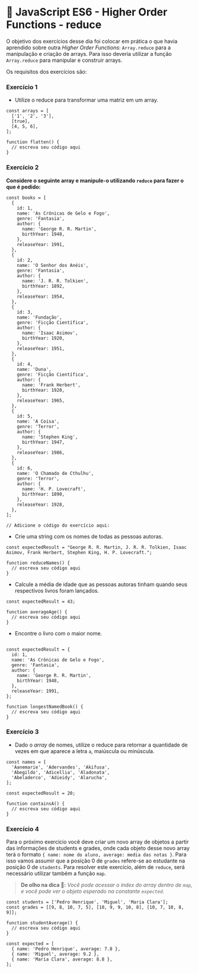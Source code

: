 # :pencil: JavaScript ES6 - Higher Order Functions - reduce

O objetivo dos exercícios desse dia foi colocar em prática o que havia aprendido sobre outra _Higher Order Functions_: `Array.reduce` para a manipulação e criação de arrays. Para isso deveria utilizar a função `Array.reduce` para manipular e construir arrays.

Os requisitos dos exercícios são:

### Exercício 1

- Utilize o reduce para transformar uma matriz em um array.

```
const arrays = [
  ['1', '2', '3'],
  [true],
  [4, 5, 6],
];

function flatten() {
  // escreva seu código aqui
}
```

### Exercício 2

**Considere o seguinte array e manipule-o utilizando `reduce` para fazer o que é pedido:**

```
const books = [
  {
    id: 1,
    name: 'As Crônicas de Gelo e Fogo',
    genre: 'Fantasia',
    author: {
      name: 'George R. R. Martin',
      birthYear: 1948,
    },
    releaseYear: 1991,
  },
  {
    id: 2,
    name: 'O Senhor dos Anéis',
    genre: 'Fantasia',
    author: {
      name: 'J. R. R. Tolkien',
      birthYear: 1892,
    },
    releaseYear: 1954,
  },
  {
    id: 3,
    name: 'Fundação',
    genre: 'Ficção Científica',
    author: {
      name: 'Isaac Asimov',
      birthYear: 1920,
    },
    releaseYear: 1951,
  },
  {
    id: 4,
    name: 'Duna',
    genre: 'Ficção Científica',
    author: {
      name: 'Frank Herbert',
      birthYear: 1920,
    },
    releaseYear: 1965,
  },
  {
    id: 5,
    name: 'A Coisa',
    genre: 'Terror',
    author: {
      name: 'Stephen King',
      birthYear: 1947,
    },
    releaseYear: 1986,
  },
  {
    id: 6,
    name: 'O Chamado de Cthulhu',
    genre: 'Terror',
    author: {
      name: 'H. P. Lovecraft',
      birthYear: 1890,
    },
    releaseYear: 1928,
  },
];

// Adicione o código do exercício aqui:
```

- Crie uma string com os nomes de todas as pessoas autoras.

```
const expectedResult = "George R. R. Martin, J. R. R. Tolkien, Isaac Asimov, Frank Herbert, Stephen King, H. P. Lovecraft.";

function reduceNames() {
  // escreva seu código aqui
}
```

- Calcule a média de idade que as pessoas autoras tinham quando seus respectivos livros foram lançados.

```
const expectedResult = 43;

function averageAge() {
  // escreva seu código aqui
}
```

- Encontre o livro com o maior nome.

```

const expectedResult = {
  id: 1,
  name: 'As Crônicas de Gelo e Fogo',
  genre: 'Fantasia',
  author: {
    name: 'George R. R. Martin',
    birthYear: 1948,
  },
  releaseYear: 1991,
};

function longestNamedBook() {
  // escreva seu código aqui
}
```

### Exercício 3

- Dado o _array_ de nomes, utilize o reduce para retornar a quantidade de vezes em que aparece a letra `a`, maiúscula ou minúscula.

```
const names = [
  'Aanemarie', 'Adervandes', 'Akifusa',
  'Abegildo', 'Adicellia', 'Aladonata',
  'Abeladerco', 'Adieidy', 'Alarucha',
];

const expectedResult = 20;

function containsA() {
  // escreva seu código aqui
}
```

### Exercício 4

Para o próximo exercício você deve criar um novo array de objetos a partir das informações de students e grades, onde cada objeto desse novo array terá o formato `{ name: nome do aluno, average: media das notas }`. Para isso vamos assumir que a posição 0 de `grades` refere-se ao estudante na posição 0 de `students`. Para resolver este exercício, além de `reduce`, será necessário utilizar também a função `map`.

> **De olho na dica 👀:** _Você pode acessar o index do array dentro de `map`, e você pode ver o objeto esperado na constante `expected`._

```
const students = ['Pedro Henrique', 'Miguel', 'Maria Clara'];
const grades = [[9, 8, 10, 7, 5], [10, 9, 9, 10, 8], [10, 7, 10, 8, 9]];

function studentAverage() {
  // escreva seu código aqui
}

const expected = [
  { name: 'Pedro Henrique', average: 7.8 },
  { name: 'Miguel', average: 9.2 },
  { name: 'Maria Clara', average: 8.8 },
];
```

